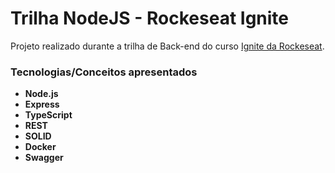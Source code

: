 # Trilha NodeJS - Rockeseat Ignite

Projeto realizado durante a trilha de Back-end do curso [Ignite da Rockeseat](https://www.rocketseat.com.br/ignite).

### Tecnologias/Conceitos apresentados
- **Node.js**
- **Express**
- **TypeScript**
- **REST**
- **SOLID**
- **Docker**
- **Swagger**